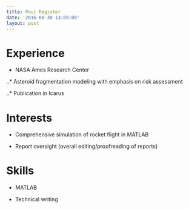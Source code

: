 ```yaml
---
title: Paul Register
date: '2016-08-30 13:09:00'
layout: post
---
```


# Experience

* NASA Ames Research Center

..* Asteroid fragmentation modeling with emphasis on risk assessment


..* Publication in Icarus

# Interests

* Comprehensive simulation of rocket flight in MATLAB


* Report oversight (overall editing/proofreading of reports)

# Skills

* MATLAB


* Technical writing